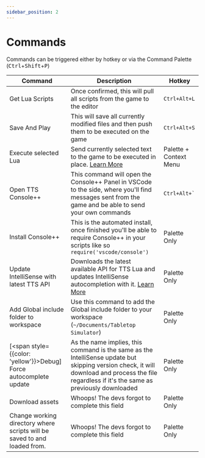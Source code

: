 ```yaml
---
sidebar_position: 2
---
```


# Commands

Commands can be triggered either by hotkey or via the Command Palette (<kbd class="kbc-button-sm">Ctrl</kbd>+<kbd class="kbc-button-sm">Shift</kbd>+<kbd class="kbc-button-sm">P</kbd>)

| Command                                                                  | Description                                                                                                                                                                                     | Hotkey                 |
| ------------------------------------------------------------------------ | ----------------------------------------------------------------------------------------------------------------------------------------------------------------------------------------------- | ---------------------- |
| Get Lua Scripts                                                          | Once confirmed, this will pull all scripts from the game to the editor                                                                                                                          | `Ctrl+Alt+L`           |
| Save And Play                                                            | This will save all currently modified files and then push them to be executed on the game                                                                                                       | `Ctrl+Alt+S`           |
| Execute selected Lua                                                     | Send currently selected text to the game to be executed in place. [Learn More](executeLua)                                                                                                      | Palette + Context Menu |
| Open TTS Console++                                                       | This command will open the Console++ Panel in VSCode to the side, where you'll find messages sent from the game and be able to send your own commands                                           | `` Ctrl+Alt+`  ``      |
| Install Console++                                                        | This is the automated install, once finished you'll be able to require Console++ in your scripts like so `require('vscode/console')`                                                            | Palette Only           |
| Update IntelliSense with latest TTS API                                  | Downloads the latest available API for TTS Lua and updates IntelliSense autocompletion with it. [Learn More](apiUpdates)                                                                        | Palette Only           |
| Add Global include folder to workspace                                   | Use this command to add the Global include folder to your workspace (`~/Documents/Tabletop Simulator`)                                                                                          | Palette Only           |
| [<span style={{color: 'yellow'}}>Debug</span>] Force autocomplete update | As the name implies, this command is the same as the IntelliSense update but skipping version check, it will download and process the file regardless if it's the same as previously downloaded | Palette Only           |
| Download assets                                                          | Whoops! The devs forgot to complete this field                                                                                                                                                  | Palette Only           |
| Change working directory where scripts will be saved to and loaded from. | Whoops! The devs forgot to complete this field                                                                                                                                                  | Palette Only           |
